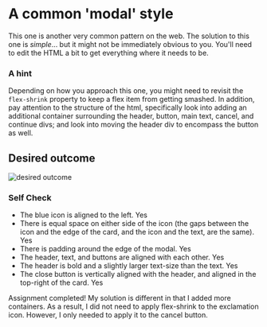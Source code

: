 # A common 'modal' style
This one is another very common pattern on the web. The solution to this one is _simple_... but it might not be immediately obvious to you. You'll need to edit the HTML a bit to get everything where it needs to be.

### A hint
Depending on how you approach this one, you might need to revisit the `flex-shrink` property to keep a flex item from getting smashed. In addition, pay attention to the structure of the html, specifically look into adding an additional container surrounding the header, button, main text, cancel, and continue divs; and look into moving the header div to encompass the button as well.

## Desired outcome

![desired outcome](./desired-outcome.png)

### Self Check

- The blue icon is aligned to the left. Yes
- There is equal space on either side of the icon (the gaps between the icon and the edge of the card, and the icon and the text, are the same). Yes
- There is padding around the edge of the modal. Yes
- The header, text, and buttons are aligned with each other. Yes
- The header is bold and a slightly larger text-size than the text. Yes
- The close button is vertically aligned with the header, and aligned in the top-right of the card. Yes

Assignment completed! My solution is different in that I added more containers. As a result, I did not need to apply flex-shrink to the exclamation icon. However, I only needed to apply it to the cancel button. 